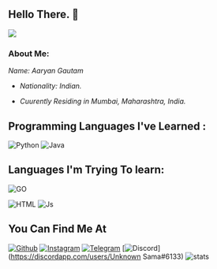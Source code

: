 ## Hello There. :wave:

<img src="https://telegra.ph/file/a9c64f733787ddf4ba774.jpg">

### About Me:

<i>
  Name: Aaryan Gautam 
  
  - Nationality: Indian.
  

  - Cuurently Residing in Mumbai, Maharashtra, India.
  
  

 </i> 
 
 ## Programming Languages I've Learned :

![Python](https://img.shields.io/badge/Python-3776AB?style=for-the-badge&logo=python&logoColor=white)
![Java](https://img.shields.io/badge/Java-000000?style=for-the-badge&logo=java&logoColor=white)

## Languages I'm Trying To learn:

![GO](https://img.shields.io/badge/go-%2300ADD8.svg?style=for-the-badge&logo=go&logoColor=white)

![HTML](https://img.shields.io/badge/HTML5-E34F26?style=for-the-badge&logo=html5&logoColor=white)
![Js](https://img.shields.io/badge/JavaScript-323330?style=for-the-badge&logo=javascript&logoColor=F7DF1E)


## You Can Find Me At

[![Github](https://img.shields.io/badge/-Github-181717?style=for-the-badge&logo=Github&logoColor=white)](https://github.com/Unknown-San)
[![Instagram](https://img.shields.io/badge/-Instagram-FF90D8?style=for-the-badge&logo=Instagram&logoColor=gradientred)](https://www.instagram.com/_.aaryan_.__)
[![Telegram](https://img.shields.io/badge/Telegram-2CA5E0?style=for-the-badge&logo=telegram&logoColor=white)](https://t.me/xtheanonymous)
[![Discord](https://img.shields.io/badge/Discord-7289DA?style=for-the-badge&logo=discord&logoColor=white)](https://discordapp.com/users/Unknown Sama#6133)
![stats](https://github-readme-stats.vercel.app/api?username=Unknown-san&show_icons=true&count_private=true&title_color=f7d745&text_color=b2d76c&icon_color=FFDF00&bg_color=808080&hide=bg-color&hide_border=true)

